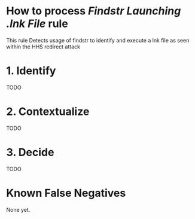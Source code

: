 # How to process *Findstr Launching .lnk File* rule
This rule Detects usage of findstr to identify and execute a lnk file as seen within the HHS redirect attack

# 1. Identify
TODO

# 2. Contextualize
TODO

# 3. Decide
TODO

# Known False Negatives
None yet.
